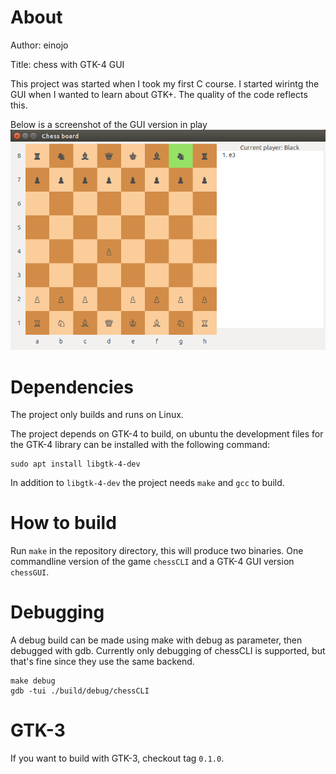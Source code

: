 # About
Author: einojo

Title: chess with GTK-4 GUI

This project was started when I took my first C course. I started wirintg the GUI when I wanted to learn about GTK+.
The quality of the code reflects this.

Below is a screenshot of the GUI version in play
![(Screenshot of Chess GUI)](/images/chess.png)

# Dependencies

The project only builds and runs on Linux.

The project depends on GTK-4 to build, on ubuntu the development files for the GTK-4 library can be installed with the following command:

```
sudo apt install libgtk-4-dev
```

In addition to `libgtk-4-dev` the project needs `make` and `gcc` to build.

# How to build

Run `make` in the repository directory, this will produce two binaries. One commandline version of the game `chessCLI` and a GTK-4 GUI version `chessGUI`.

# Debugging
A debug build can be made using make with debug as parameter, then debugged
with gdb. Currently only debugging of chessCLI is supported, but that's fine
since they use the same backend.
```
make debug
gdb -tui ./build/debug/chessCLI
```

# GTK-3

If you want to build with GTK-3, checkout tag `0.1.0`.
